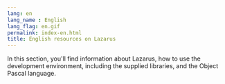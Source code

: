 ```yaml
---
lang: en
lang_name : English
lang_flag: en.gif
permalink: index-en.html
title: English resources on Lazarus
---
```

In this section, you'll find information about Lazarus, how to use the development environment, including the supplied libraries, and the Object Pascal language.